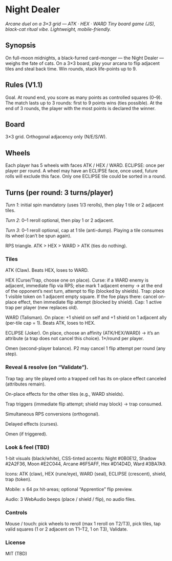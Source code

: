 # **Night Dealer**

*Arcane duel on a 3×3 grid — ATK · HEX · WARD
Tiny board game (JS), black-cat ritual vibe. Lightweight, mobile-friendly.*

## Synopsis

On full-moon midnights, a black-furred card-monger — the Night Dealer — weighs the fate of cats. On a 3×3 board, play your arcana to flip adjacent tiles and steal back time. Win rounds, stack life-points up to 9.

## Rules (V1.1)

Goal. At round end, you score as many points as controlled squares (0–9). The match lasts up to 3 rounds: first to 9 points wins (ties possible). At the end of 3 rounds, the player with the most points is declared the winner.

## Board
3×3 grid. Orthogonal adjacency only (N/E/S/W).

## Wheels
Each player has 5 wheels with faces ATK / HEX / WARD.
ECLIPSE: once per player per round. A wheel may have an ECLIPSE face, once used, future rolls will exclude this face. Only one ECLIPSE tile could be sorted in a round.

## Turns (per round: 3 turns/player)

*Turn 1*: initial spin mandatory (uses 1/3 rerolls), then play 1 tile or 2 adjacent tiles.

*Turn 2*: 0–1 reroll optional, then play 1 or 2 adjacent.

*Turn 3*: 0–1 reroll optional, cap at 1 tile (anti-dump).
Playing a tile consumes its wheel (can’t be spun again).

RPS triangle. ATK > HEX > WARD > ATK (ties do nothing).

### Tiles

ATK (Claw). Beats HEX, loses to WARD.

HEX (Curse/Trap, choose one on place).
Curse: if a WARD enemy is adjacent, immediate flip via RPS; else mark 1 adjacent enemy → at the end of the opponent’s next turn, attempt to flip (blocked by shields).
Trap: place 1 visible token on 1 adjacent empty square. If the foe plays there: cancel on-place effect, then immediate flip attempt (blocked by shield). Cap: 1 active trap per player (new replaces old).

WARD (Talisman). On place: +1 shield on self and +1 shield on 1 adjacent ally (per-tile cap = 1). Beats ATK, loses to HEX.

ECLIPSE (Joker). On place, choose an affinity (ATK/HEX/WARD) → it’s an attribute (a trap does not cancel this choice). 1×/round per player.

Omen (second-player balance). P2 may cancel 1 flip attempt per round (any step).

### Reveal & resolve (on “Validate”).

Trap tag: any tile played onto a trapped cell has its on-place effect canceled (attributes remain).

On-place effects for the other tiles (e.g., WARD shields).

Trap triggers (immediate flip attempt; shield may block) → trap consumed.

Simultaneous RPS conversions (orthogonal).

Delayed effects (curses).

Omen (if triggered).

### Look & feel (TBD)

1-bit visuals (black/white), CSS-tinted accents: Night #0B0E12, Shadow #2A2F36, Moon #E2C044, Arcane #6F5AFF, Hex #D14D4D, Ward #3BA7A9.

Icons: ATK (claw), HEX (rune/eye), WARD (seal), ECLIPSE (crescent), shield, trap (token).

Mobile: ≥ 64 px hit-areas; optional “Apprentice” flip preview.

Audio: 3 WebAudio beeps (place / shield / flip), no audio files.

### Controls

Mouse / touch: pick wheels to reroll (max 1 reroll on T2/T3), pick tiles, tap valid squares (1 or 2 adjacent on T1–T2, 1 on T3), Validate.

### License
MIT (TBD)